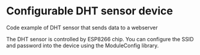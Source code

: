 # Configurable DHT sensor device

Code example of DHT sensor that sends data to a webserver

The DHT sensor is controlled by ESP8266 chip. You can configure the SSID and password into the device using the ModuleConfig library.
